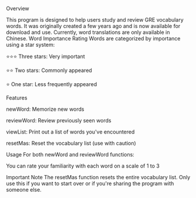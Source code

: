 Overview

This program is designed to help users study and review GRE vocabulary words. It was originally created a few years ago and is now available for download and use. Currently, word translations are only available in Chinese.
Word Importance Rating
Words are categorized by importance using a star system:

⭐⭐⭐ Three stars: Very important

⭐⭐ Two stars: Commonly appeared

⭐ One star: Less frequently appeared

Features

newWord: Memorize new words

reviewWord: Review previously seen words

viewList: Print out a list of words you've encountered

resetMas: Reset the vocabulary list (use with caution)

Usage
For both newWord and reviewWord functions:

You can rate your familiarity with each word on a scale of 1 to 3

Important Note
The resetMas function resets the entire vocabulary list. Only use this if you want to start over or if you're sharing the program with someone else.
